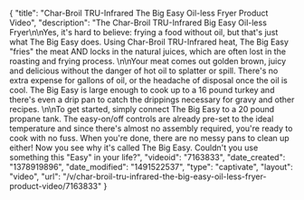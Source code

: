 {
    "title": "Char-Broil TRU-Infrared The Big Easy Oil-less Fryer Product Video",
    "description": "The Char-Broil TRU-Infrared Big Easy Oil-less Fryer\n\nYes, it's hard to believe: frying a food without oil, but that's just what The Big Easy does. Using Char-Broil TRU-Infrared heat, The Big Easy \"fries\" the meat AND locks in the natural juices, which are often lost in the roasting and frying process. \n\nYour meat comes out golden brown, juicy and delicious without the danger of hot oil to splatter or spill. There's no extra expense for gallons of oil, or the headache of disposal once the oil is cool. The Big Easy is large enough to cook up to a 16 pound turkey and there's even a drip pan to catch the drippings necessary for gravy and other recipes. \n\nTo get started, simply connect The Big Easy to a 20 pound propane tank. The easy-on\/off controls are already pre-set to the ideal temperature and since there's almost no assembly required, you're ready to cook with no fuss. When you're done, there are no messy pans to clean up either! Now you see why it's called The Big Easy. Couldn't you use something this \"Easy\" in your life?",
    "videoid": "7163833",
    "date_created": "1378919896",
    "date_modified": "1491522537",
    "type": "captivate",
    "layout": "video",
    "url": "\/v\/char-broil-tru-infrared-the-big-easy-oil-less-fryer-product-video\/7163833"
}